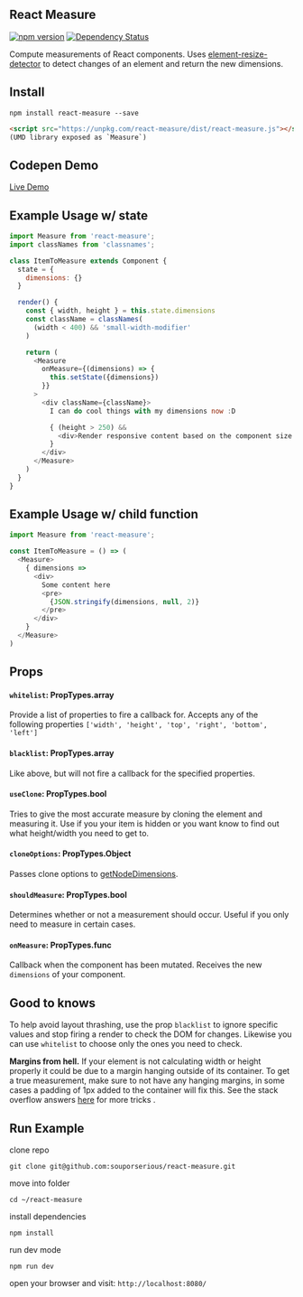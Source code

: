 ## React Measure

[![npm version](https://badge.fury.io/js/react-measure.svg)](https://badge.fury.io/js/react-aria)
[![Dependency Status](https://david-dm.org/souporserious/react-measure.svg)](https://david-dm.org/souporserious/react-measure)

Compute measurements of React components. Uses [element-resize-detector](https://github.com/wnr/element-resize-detector) to detect changes of an element and return the new dimensions.

## Install

`npm install react-measure --save`

```html
<script src="https://unpkg.com/react-measure/dist/react-measure.js"></script>
(UMD library exposed as `Measure`)
```

## Codepen Demo

[Live Demo](http://codepen.io/souporserious/pen/rLdwao/)

## Example Usage w/ state

```javascript
import Measure from 'react-measure';
import classNames from 'classnames';

class ItemToMeasure extends Component {
  state = {
    dimensions: {}
  }

  render() {
    const { width, height } = this.state.dimensions
    const className = classNames(
      (width < 400) && 'small-width-modifier'
    )

    return (
      <Measure
        onMeasure={(dimensions) => {
          this.setState({dimensions})
        }}
      >
        <div className={className}>
          I can do cool things with my dimensions now :D

          { (height > 250) &&
            <div>Render responsive content based on the component size!</div>
          }
        </div>
      </Measure>
    )
  }
}
```

## Example Usage w/ child function

```javascript
import Measure from 'react-measure';

const ItemToMeasure = () => (
  <Measure>
    { dimensions =>
      <div>
        Some content here
        <pre>
          {JSON.stringify(dimensions, null, 2)}
        </pre>
      </div>
    }
  </Measure>
)
```

## Props

#### `whitelist`: PropTypes.array

Provide a list of properties to fire a callback for. Accepts any of the following properties `['width', 'height', 'top', 'right', 'bottom', 'left']`

#### `blacklist`: PropTypes.array

Like above, but will not fire a callback for the specified properties.

#### `useClone`: PropTypes.bool

Tries to give the most accurate measure by cloning the element and measuring it. Use if you your item is hidden or you want know to find out what height/width you need to get to.

#### `cloneOptions`: PropTypes.Object

Passes clone options to [getNodeDimensions](https://github.com/souporserious/get-node-dimensions).

#### `shouldMeasure`: PropTypes.bool

Determines whether or not a measurement should occur. Useful if you only need to measure in certain cases.

#### `onMeasure`: PropTypes.func

Callback when the component has been mutated. Receives the new `dimensions` of your component.

## Good to knows
To help avoid layout thrashing, use the prop `blacklist` to ignore specific values and stop firing a render to check the DOM for changes. Likewise you can use `whitelist` to choose only the ones you need to check.

**Margins from hell.** If your element is not calculating width or height properly it could be due to a margin hanging outside of its container. To get a true measurement, make sure to not have any hanging margins, in some cases a padding of 1px added to the container will fix this. See the stack overflow answers [here](http://stackoverflow.com/questions/19718634/how-to-disable-margin-collapsing) for more tricks .

## Run Example

clone repo

`git clone git@github.com:souporserious/react-measure.git`

move into folder

`cd ~/react-measure`

install dependencies

`npm install`

run dev mode

`npm run dev`

open your browser and visit: `http://localhost:8080/`
